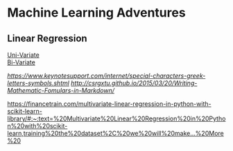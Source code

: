 # Machine Learning Adventures
## Linear Regression
[Uni-Variate](/docs/regression/linear/univariate-linear-reg.md)\
[Bi-Variate](/docs/regression/linear/bivariate-linear-reg.md)



*https://www.keynotesupport.com/internet/special-characters-greek-letters-symbols.shtml*
*http://csrgxtu.github.io/2015/03/20/Writing-Mathematic-Fomulars-in-Markdown/*

https://financetrain.com/multivariate-linear-regression-in-python-with-scikit-learn-library/#:~:text=%20Multivariate%20Linear%20Regression%20in%20Python%20with%20scikit-learn,training%20the%20dataset%2C%20we%20will%20make...%20More%20
